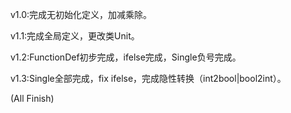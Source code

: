 v1.0:完成无初始化定义，加减乘除。

v1.1:完成全局定义，更改类Unit。

v1.2:FunctionDef初步完成，ifelse完成，Single负号完成。

v1.3:Single全部完成，fix ifelse，完成隐性转换（int2bool|bool2int）。

(All Finish)
